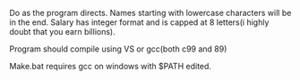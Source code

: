 Do as the program directs. Names starting with lowercase characters will be in the end.
Salary has integer format and is capped at 8 letters(i highly doubt that you earn billions).

Program should compile using VS or gcc(both c99 and 89)

Make.bat requires gcc on windows with $PATH edited.

